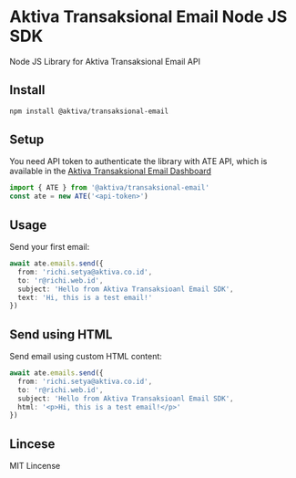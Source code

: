 # Aktiva Transaksional Email Node JS SDK

Node JS Library for Aktiva Transaksional Email API

## Install

```bash
npm install @aktiva/transaksional-email
```

## Setup

You need API token to authenticate the library with ATE API, which is available in the [Aktiva Transaksional Email Dashboard](https://apps.aktiva.co.id/email-api)

```typescript
import { ATE } from '@aktiva/transaksional-email'
const ate = new ATE('<api-token>')
```

## Usage

Send your first email:

```typescript
await ate.emails.send({
  from: 'richi.setya@aktiva.co.id',
  to: 'r@richi.web.id',
  subject: 'Hello from Aktiva Transaksioanl Email SDK',
  text: 'Hi, this is a test email!'
}) 
```

## Send using HTML

Send email using custom HTML content:

```typescript
await ate.emails.send({
  from: 'richi.setya@aktiva.co.id',
  to: 'r@richi.web.id',
  subject: 'Hello from Aktiva Transaksioanl Email SDK',
  html: '<p>Hi, this is a test email!</p>'
}) 
```

## Lincese

MIT Lincense
